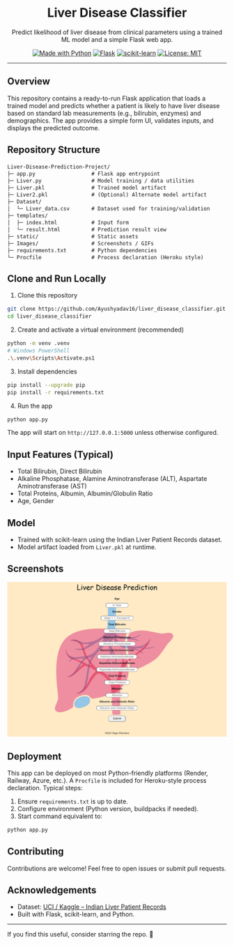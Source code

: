 <div align="center">

# Liver Disease Classifier

Predict likelihood of liver disease from clinical parameters using a trained ML model and a simple Flask web app.

[![Made with Python](https://img.shields.io/badge/Made%20with-Python-3776AB?logo=python&logoColor=white)](https://www.python.org/)
[![Flask](https://img.shields.io/badge/Framework-Flask-000?logo=flask)](https://flask.palletsprojects.com/)
[![scikit-learn](https://img.shields.io/badge/Model-sklearn-F7931E?logo=scikitlearn&logoColor=white)](https://scikit-learn.org/)
[![License: MIT](https://img.shields.io/badge/License-MIT-yellow.svg)](LICENSE)

</div>

---

## Overview
This repository contains a ready-to-run Flask application that loads a trained model and predicts whether a patient is likely to have liver disease based on standard lab measurements (e.g., bilirubin, enzymes) and demographics. The app provides a simple form UI, validates inputs, and displays the predicted outcome.


## Repository Structure

```text
Liver-Disease-Prediction-Project/
├─ app.py                  # Flask app entrypoint
├─ Liver.py                # Model training / data utilities
├─ Liver.pkl               # Trained model artifact
├─ Liver2.pkl              # (Optional) Alternate model artifact
├─ Dataset/
│  └─ Liver_data.csv       # Dataset used for training/validation
├─ templates/
│  ├─ index.html           # Input form
│  └─ result.html          # Prediction result view
├─ static/                 # Static assets
├─ Images/                 # Screenshots / GIFs
├─ requirements.txt        # Python dependencies
└─ Procfile                # Process declaration (Heroku style)
```

## Clone and Run Locally

1) Clone this repository

```bash
git clone https://github.com/Ayushyadav16/liver_disease_classifier.git
cd liver_disease_classifier
```

2) Create and activate a virtual environment (recommended)

```bash
python -m venv .venv
# Windows PowerShell
.\.venv\Scripts\Activate.ps1
```

3) Install dependencies

```bash
pip install --upgrade pip
pip install -r requirements.txt
```

4) Run the app

```bash
python app.py
```

The app will start on `http://127.0.0.1:5000` unless otherwise configured.

## Input Features (Typical)
- Total Bilirubin, Direct Bilirubin
- Alkaline Phosphatase, Alamine Aminotransferase (ALT), Aspartate Aminotransferase (AST)
- Total Proteins, Albumin, Albumin/Globulin Ratio
- Age, Gender

## Model
- Trained with scikit-learn using the Indian Liver Patient Records dataset.
- Model artifact loaded from `Liver.pkl` at runtime.

## Screenshots

![App Screenshot](Images/screenshot.png)

## Deployment

This app can be deployed on most Python-friendly platforms (Render, Railway, Azure, etc.). A `Procfile` is included for Heroku-style process declaration. Typical steps:

1) Ensure `requirements.txt` is up to date.
2) Configure environment (Python version, buildpacks if needed).
3) Start command equivalent to:

```bash
python app.py
```

## Contributing
Contributions are welcome! Feel free to open issues or submit pull requests.

## Acknowledgements
- Dataset: [UCI / Kaggle – Indian Liver Patient Records](https://www.kaggle.com/uciml/indian-liver-patient-records)
- Built with Flask, scikit-learn, and Python.

---

If you find this useful, consider starring the repo. 💙
